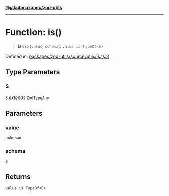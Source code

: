 [**@jakubmazanec/zod-utils**](../README.md)

---

# Function: is()

> **is**\<`S`\>(`value`, `schema`): `value is TypeOf<S>`

Defined in:
[packages/zod-utils/source/utils/is.ts:3](https://github.com/jakubmazanec/tools/blob/d956cf350ae3e6bad1df754a19dfbabb088c1451/packages/zod-utils/source/utils/is.ts#L3)

## Type Parameters

### S

`S` _extends_ `ZodTypeAny`

## Parameters

### value

`unknown`

### schema

`S`

## Returns

`value is TypeOf<S>`
